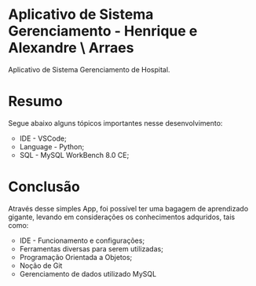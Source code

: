 # Aplicativo de Sistema Gerenciamento - Henrique e Alexandre  \ Arraes
<p>Aplicativo de Sistema Gerenciamento de Hospital.</p>

# Resumo
<p>Segue abaixo alguns tópicos importantes nesse desenvolvimento:</p>
<ul TYPE="circle">
<li>IDE - VSCode;</li>
<li>Language - Python;</li>
<li>SQL - MySQL WorkBench 8.0 CE;</li>
</ul>

# Conclusão
<p>Através desse simples App, foi possível ter uma bagagem de aprendizado gigante, levando em considerações os conhecimentos adquridos, tais como:</p>

<ul TYPE="circle">
<li>IDE - Funcionamento e configurações;</li>
<li>Ferramentas diversas para serem utilizadas;</li>
<li>Programação Orientada a Objetos;</li>
<li>Noção de Git</li>
<li>Gerenciamento de dados utilizado MySQL</li>
</ul>
